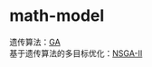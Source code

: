 # math-model
遗传算法：[GA](https://github.com/xdongming/math-model/tree/main/GA)<br>
基于遗传算法的多目标优化：[NSGA-II](https://github.com/xdongming/math-model/tree/main/NSGA-II)
